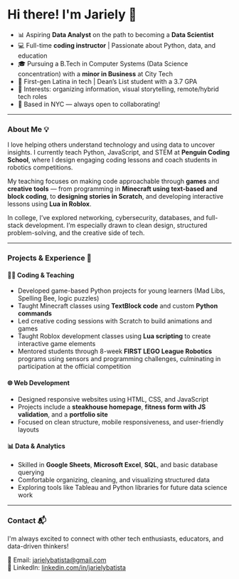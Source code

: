 # Hi there! I'm Jariely 👋

- 📊 Aspiring **Data Analyst** on the path to becoming a **Data Scientist**  
- 💻 Full-time **coding instructor** | Passionate about Python, data, and education  
- 🎓 Pursuing a B.Tech in Computer Systems (Data Science concentration) with a **minor in Business** at City Tech  
- 🌟 First-gen Latina in tech | Dean’s List student with a 3.7 GPA  
- 🧠 Interests: organizing information, visual storytelling, remote/hybrid tech roles  
- 📍 Based in NYC — always open to collaborating!

---

### About Me 💡

I love helping others understand technology and using data to uncover insights. I currently teach Python, JavaScript, and STEM at **Penguin Coding School**, where I design engaging coding lessons and coach students in robotics competitions.

My teaching focuses on making code approachable through **games** and **creative tools** — from programming in **Minecraft using text-based and block coding**, to **designing stories in Scratch**, and developing interactive lessons using **Lua in Roblox**.

In college, I’ve explored networking, cybersecurity, databases, and full-stack development. I’m especially drawn to clean design, structured problem-solving, and the creative side of tech.

---

### Projects & Experience 🔧

#### 🧒🏽 Coding & Teaching
- Developed game-based Python projects for young learners (Mad Libs, Spelling Bee, logic puzzles)  
- Taught Minecraft classes using **TextBlock code** and custom **Python commands**  
- Led creative coding sessions with Scratch to build animations and games  
- Taught Roblox development classes using **Lua scripting** to create interactive game elements  
- Mentored students through 8-week **FIRST LEGO League Robotics** programs using sensors and programming challenges, culminating in participation at the official competition


#### 🌐 Web Development
- Designed responsive websites using HTML, CSS, and JavaScript  
- Projects include a **steakhouse homepage**, **fitness form with JS validation**, and a **portfolio site**  
- Focused on clean structure, mobile responsiveness, and user-friendly layouts

#### 📊 Data & Analytics
- Skilled in **Google Sheets**, **Microsoft Excel**, **SQL**, and basic database querying  
- Comfortable organizing, cleaning, and visualizing structured data  
- Exploring tools like Tableau and Python libraries for future data science work

---

### Contact 📬

I'm always excited to connect with other tech enthusiasts, educators, and data-driven thinkers!

📧 Email: jarielybatista@gmail.com  
🔗 LinkedIn: [linkedin.com/in/jarielybatista](https://www.linkedin.com/in/jarielybatista)
